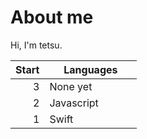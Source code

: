 # About me
Hi, I'm tetsu. 

| Start | Languages |
|-----:|-----------|
|     3| None yet　　　　|
|     2| Javascript|
|     1| Swift     |
